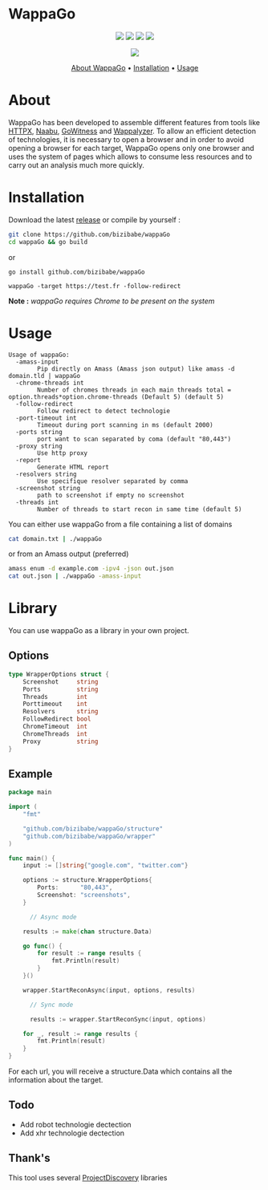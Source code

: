# WappaGo

<p align="center">  
    <a href="https://opensource.org/licenses/MIT"><img src="https://img.shields.io/badge/license-MIT-_red.svg"></a>  
    <a href="https://github.com/bizibabe/Hunt3r/issues"><img src="https://img.shields.io/badge/contributions-welcome-brightgreen.svg?style=flat"></a>  
    <a href="https://github.com/bizibabe/Hunt3r"><img src="https://img.shields.io/badge/release-v0.0.8-informational"></a>
    <a href="https://github.com/bizibabe/wappago/issues" target="_blank"><img src="https://img.shields.io/github/issues/bizibabe/wappago?color=blue" /></a>
</p>

<p align="center">  
    <a href="https://codeclimate.com/github/bizibabe/wappaGo"><img src="https://codeclimate.com/github/bizibabe/wappaGo.png"></a>
</p>

<p align="center">
  <a href="#about">About WappaGo</a> •
  <a href="#installation">Installation</a> •
  <a href="#usage">Usage</a>
</p>

# About
WappaGo has been developed to assemble different features from tools like [HTTPX](https://github.com/projectdiscovery/httpx), [Naabu](https://github.com/projectdiscovery/naabu), [GoWitness](https://github.com/sensepost/gowitness) and [Wappalyzer](https://github.com/wappalyzer/wappalyzer).
To allow an efficient detection of technologies, it is necessary to open a browser and in order to avoid opening a browser for each target, WappaGo opens only one browser and uses the system of pages which allows to consume less resources and to carry out an analysis much more quickly.

# Installation

Download the latest [release](https://github.com/bizibabe/wappaGo/releases)  or compile by yourself :

```bash
git clone https://github.com/bizibabe/wappaGo
cd wappaGo && go build 
```
or
```
go install github.com/bizibabe/wappaGo
```

```
wappaGo -target https://test.fr -follow-redirect
```

**Note :** _wappaGo requires Chrome to be present on the system_

# Usage



```
Usage of wappaGo:
  -amass-input
        Pip directly on Amass (Amass json output) like amass -d domain.tld | wappaGo
  -chrome-threads int
        Number of chromes threads in each main threads total = option.threads*option.chrome-threads (Default 5) (default 5)
  -follow-redirect
        Follow redirect to detect technologie
  -port-timeout int
        Timeout during port scanning in ms (default 2000)
  -ports string
        port want to scan separated by coma (default "80,443")
  -proxy string
        Use http proxy
  -report
        Generate HTML report
  -resolvers string
        Use specifique resolver separated by comma
  -screenshot string
        path to screenshot if empty no screenshot
  -threads int
        Number of threads to start recon in same time (default 5)

```

You can either use wappaGo from a file containing a list of domains
```bash
cat domain.txt | ./wappaGo
```

or from an Amass output  (preferred)

```bash
amass enum -d example.com -ipv4 -json out.json
cat out.json | ./wappaGo -amass-input
```

# Library

You can use wappaGo as a library in your own project.

## Options
      
```go
type WrapperOptions struct {
	Screenshot     string
	Ports          string
	Threads        int
	Porttimeout    int
	Resolvers      string
	FollowRedirect bool
	ChromeTimeout  int
	ChromeThreads  int
	Proxy          string
}
```

## Example

```go
package main

import (
	"fmt"

	"github.com/bizibabe/wappaGo/structure"
	"github.com/bizibabe/wappaGo/wrapper"
)

func main() {
	input := []string{"google.com", "twitter.com"}

	options := structure.WrapperOptions{
		Ports:      "80,443",
		Screenshot: "screenshots",
	}

      // Async mode

	results := make(chan structure.Data)

	go func() {
		for result := range results {
			fmt.Println(result)
		}
	}()

	wrapper.StartReconAsync(input, options, results)

      // Sync mode

      results := wrapper.StartReconSync(input, options)

	for _, result := range results {
		fmt.Println(result)
	}
}
```

For each url, you will receive a structure.Data which contains all the information about the target.

## Todo



  - Add robot technologie dectection
  - Add xhr technologie dectection


## Thank's

This tool uses several [ProjectDiscovery](https://github.com/projectdiscovery) libraries
